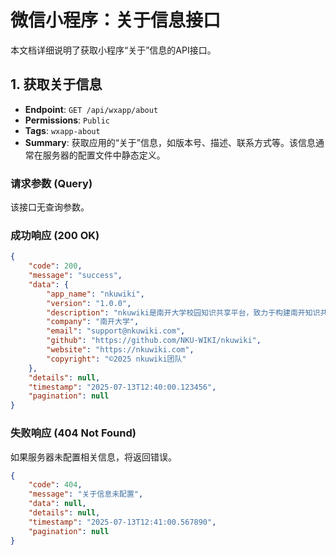# 微信小程序：关于信息接口

本文档详细说明了获取小程序“关于”信息的API接口。

## 1. 获取关于信息

- **Endpoint**: `GET /api/wxapp/about`
- **Permissions**: `Public`
- **Tags**: `wxapp-about`
- **Summary**: 获取应用的“关于”信息，如版本号、描述、联系方式等。该信息通常在服务器的配置文件中静态定义。

### 请求参数 (Query)

该接口无查询参数。

### 成功响应 (200 OK)

```json
{
    "code": 200,
    "message": "success",
    "data": {
        "app_name": "nkuwiki",
        "version": "1.0.0",
        "description": "nkuwiki是南开大学校园知识共享平台，致力于构建南开知识共同体。",
        "company": "南开大学",
        "email": "support@nkuwiki.com",
        "github": "https://github.com/NKU-WIKI/nkuwiki",
        "website": "https://nkuwiki.com",
        "copyright": "©2025 nkuwiki团队"
    },
    "details": null,
    "timestamp": "2025-07-13T12:40:00.123456",
    "pagination": null
}
```

### 失败响应 (404 Not Found)

如果服务器未配置相关信息，将返回错误。

```json
{
    "code": 404,
    "message": "关于信息未配置",
    "data": null,
    "details": null,
    "timestamp": "2025-07-13T12:41:00.567890",
    "pagination": null
}
``` 
